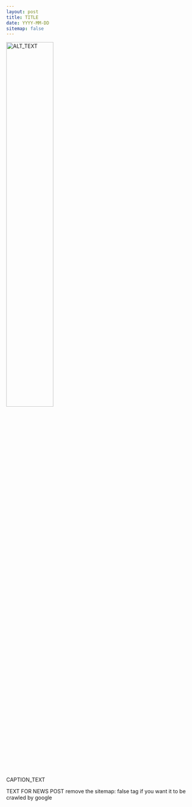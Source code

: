 ```yaml
---
layout: post
title: TITLE
date: YYYY-MM-DD
sitemap: false 
---
```

<div class="container">
  <img class="hover_box" style="width:50%" src="IMAGE_PATH" alt="ALT_TEXT" >
  <div class="caption" style="width:50%; bottom:3%"><p>CAPTION_TEXT</p></div>
</div>

TEXT FOR NEWS POST
remove the sitemap: false tag if you want it to be crawled by google
